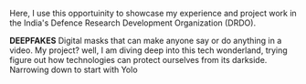 Here, I use this opportuinity to showcase my experience and project work in the India's Defence Research Development Organization (DRDO).

**DEEPFAKES**
Digital masks that can make anyone say or do anything in a video.
My project? well, I am diving deep into this tech wonderland, trying figure out how technologies can protect ourselves from its darkside.
Narrowing down to start with Yolo 
